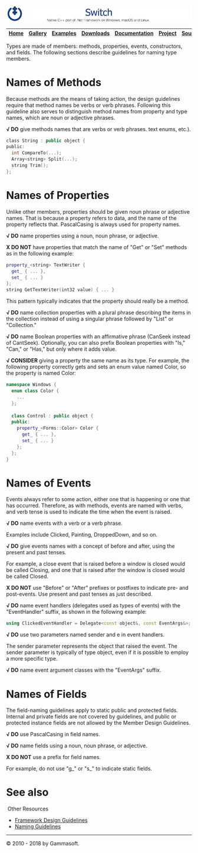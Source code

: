[![Switch Header](Pictures/SwitchNativeC++port.png)](https://gammasoft71.wixsite.com/switch)

| [Home](Home.md) | [Gallery](Gallery.md) | [Examples](Examples.md) | [Downloads](Downloads.md) | [Documentation](Documentation.md) | [Project](https://sourceforge.net/projects/switchpro) | [Source](https://github.com/gammasoft71/switch) | [License](License.md) | [Gammasoft](https://gammasoft71.wixsite.com/gammasoft) |
|-----------------|-----------------------|-------------------------|-------------------------|-----------------------------------|-------------------------------------------------------|-------------------------------------------------|-----------------------|---------------------------------------------------------|

Types are made of members: methods, properties, events, constructors, and fields. The following sections describe guidelines for naming type members.

# Names of Methods

Because methods are the means of taking action, the design guidelines require that method names be verbs or verb phrases. Following this guideline also serves to distinguish method names from property and type names, which are noun or adjective phrases.

**√ DO** give methods names that are verbs or verb phrases. 
​text enums, etc.).

```c++
​class String : public object {
​public:
  int CompareTo(...);
  Array<string> Split(...);
  string Trim();
};
```

# Names of Properties

Unlike other members, properties should be given noun phrase or adjective names. That is because a property refers to data, and the name of the property reflects that. PascalCasing is always used for property names.

**√ DO** name properties using a noun, noun phrase, or adjective.

**X DO NOT** have properties that match the name of "Get" or "Set" methods as in the following example: 

```c++
property_<string> TextWriter {
  get_ { ... },
  set_ { ... }
};
string GetTextWriter(int32 value) { ... }
```

This pattern typically indicates that the property should really be a method.

**√ DO** name collection properties with a plural phrase describing the items in the collection instead of using a singular phrase followed by "List" or "Collection."

**√ DO** name Boolean properties with an affirmative phrase (CanSeek instead of CantSeek). Optionally, you can also prefix Boolean properties with "Is," "Can," or "Has," but only where it adds value.

**√ CONSIDER** giving a property the same name as its type.
For example, the following property correctly gets and sets an enum value named Color, so the property is named Color:

```c++
namespace Windows {
  enum class Color {
    ...
  };
​
  class Control : public object {
  public:
    property_<Forms::Color> Color {
      get_ { ... },
      set_ { ... }
    };
  };
}
```

# Names of Events

Events always refer to some action, either one that is happening or one that has occurred. Therefore, as with methods, events are named with verbs, and verb tense is used to indicate the time when the event is raised.

**√ DO** name events with a verb or a verb phrase.

Examples include Clicked, Painting, DroppedDown, and so on.

**√ DO** give events names with a concept of before and after, using the present and past tenses.

For example, a close event that is raised before a window is closed would be called Closing, and one that is raised after the window is closed would be called Closed.

**X DO NOT** use "Before" or "After" prefixes or postfixes to indicate pre- and post-events. Use present and past tenses as just described.

**√ DO** name event handlers (delegates used as types of events) with the "EventHandler" suffix, as shown in the following example:

```c++
using ClickedEventHandler = Delegate<const object&, const EventArgs&>;
```
**√ DO** use two parameters named sender and e in event handlers.

The sender parameter represents the object that raised the event. The sender parameter is typically of type object, even if it is possible to employ a more specific type.

**√ DO** name event argument classes with the "EventArgs" suffix.

# Names of Fields

The field-naming guidelines apply to static public and protected fields. Internal and private fields are not covered by guidelines, and public or protected instance fields are not allowed by the Member Design Guidelines.

**√ DO** use PascalCasing in field names.

**√ DO** name fields using a noun, noun phrase, or adjective.

**X DO NOT** use a prefix for field names.

For example, do not use "g_" or "s_" to indicate static fields.

# See also
​
Other Resources

* [Framework Design Guidelines](FrameworkDesignGuidelines.md)
* [Naming Guidelines](NamingGuidelines.md)

______________________________________________________________________________________________

© 2010 - 2018 by Gammasoft.
